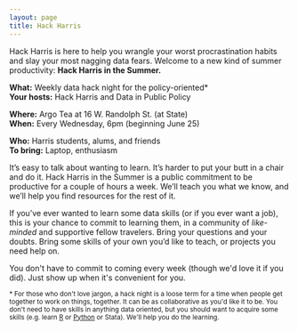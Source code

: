 ```yaml
---
layout: page
title: Hack Harris
---
```


Hack Harris is here to help you wrangle your worst procrastination habits and slay your most nagging data fears. Welcome to a new kind of summer productivity: **Hack Harris in the Summer.**

**What:** Weekly data hack night for the policy-oriented*  
**Your hosts:** Hack Harris and Data in Public Policy  
  
**Where:** Argo Tea at 16 W. Randolph St. (at State)  
**When:** Every Wednesday, 6pm (beginning June 25)  
  
**Who:** Harris students, alums, and friends  
**To bring:** Laptop, enthusiasm  

It’s easy to talk about wanting to learn. It’s harder to put your butt in a chair and do it. Hack Harris in the Summer is a public commitment to be productive for a couple of hours a week. We’ll teach you what we know, and we’ll help you find resources for the rest of it. 

If you’ve ever wanted to learn some data skills (or if you ever want a job), this is your chance to commit to learning them, in a community of *like-minded* and supportive fellow travelers. Bring your questions and your doubts. Bring some skills of your own you’d like to teach, or projects you need help on. 

You don't have to commit to coming every week (though we'd love it if you did). Just show up when it's convenient for you.

<small>\* For those who don't love jargon, a hack night is a loose term for a time when people get together to work on things, together. It can be as collaborative as you'd like it to be. You don't need to have skills in anything data oriented, but you should want to acquire some skills (e.g. learn [R](/resources/#r) or [Python](/resources/#python) or Stata). We'll help you do the learning.</small>
